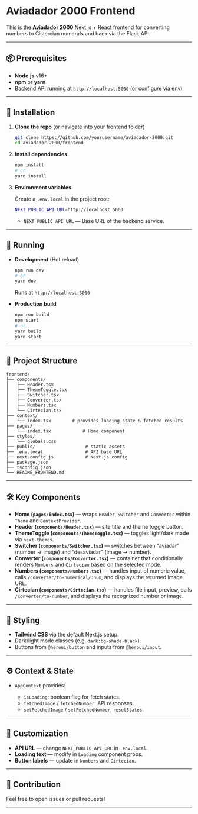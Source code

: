 # Aviadador 2000 Frontend

This is the **Aviadador 2000** Next.js + React frontend for converting numbers to Cistercian numerals and back via the Flask API.

---

## 📦 Prerequisites

* **Node.js** v16+
* **npm** or **yarn**
* Backend API running at `http://localhost:5000` (or configure via env)

---

## 🚀 Installation

1. **Clone the repo** (or navigate into your frontend folder)

   ```bash
   git clone https://github.com/yourusername/aviadador-2000.git
   cd aviadador-2000/frontend
   ```

2. **Install dependencies**

   ```bash
   npm install
   # or
   yarn install
   ```

3. **Environment variables**

   Create a `.env.local` in the project root:

   ```bash
   NEXT_PUBLIC_API_URL=http://localhost:5000
   ```

   * `NEXT_PUBLIC_API_URL` — Base URL of the backend service.

---

## 🏃 Running

* **Development** (Hot reload)

  ```bash
  npm run dev
  # or
  yarn dev
  ```

  Runs at `http://localhost:3000`

* **Production build**

  ```bash
  npm run build
  npm start
  # or
  yarn build
  yarn start
  ```

---

## 📁 Project Structure

```
frontend/
├── components/
│   ├── Header.tsx
│   ├── ThemeToggle.tsx
│   ├── Switcher.tsx
│   ├── Converter.tsx
│   ├── Numbers.tsx
│   └── Cirtecian.tsx
├── context/
│   └── index.tsx        # provides loading state & fetched results
├── pages/
│   └── index.tsx            # Home component
├── styles/
│   └── globals.css
├── public/                   # static assets
├── .env.local                # API base URL
├── next.config.js            # Next.js config
├── package.json
├── tsconfig.json
└── README_FRONTEND.md
```

---

## 🛠 Key Components

* **Home (`pages/index.tsx`)** — wraps `Header`, `Switcher` and `Converter` within `Theme` and `ContextProvider`.
* **Header (`components/Header.tsx`)** — site title and theme toggle button.
* **ThemeToggle (`components/ThemeToggle.tsx`)** — toggles light/dark mode via `next-themes`.
* **Switcher (`components/Switcher.tsx`)** — switches between “aviadar” (number → image) and “desaviadar” (image → number).
* **Converter (`components/Converter.tsx`)** — container that conditionally renders `Numbers` and `Cirtecian` based on the selected mode.
* **Numbers (`components/Numbers.tsx`)** — handles input of numeric value, calls `/converter/to-numerical/:num`, and displays the returned image URL.
* **Cirtecian (`components/Cirtecian.tsx`)** — handles file input, preview, calls `/converter/to-number`, and displays the recognized number or image.

---

## 🎨 Styling

* **Tailwind CSS** via the default Next.js setup.
* Dark/light mode classes (e.g. `dark:bg-shade-black`).
* Buttons from `@heroui/button` and inputs from `@heroui/input`.

---

## ⚙️ Context & State

* `AppContext` provides:

  * `isLoading`: boolean flag for fetch states.
  * `fetchedImage` / `fetchedNumber`: API responses.
  * `setFetchedImage` / `setFetchedNumber`, `resetStates`.

---

## 🔧 Customization

* **API URL** — change `NEXT_PUBLIC_API_URL` in `.env.local`.
* **Loading text** — modify in `Loading` component props.
* **Button labels** — update in `Numbers` and `Cirtecian`.

---

## 🤝 Contribution

Feel free to open issues or pull requests!

---

